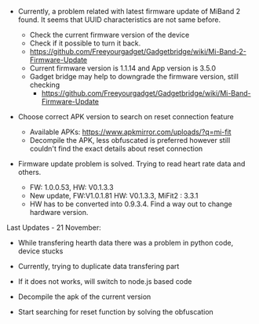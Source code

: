 * Currently, a problem related with latest firmware update of MiBand 2 found. It seems that UUID characteristics are not same before.
  * Check the current firmware version of the device
  * Check if it possible to turn it back.
  * https://github.com/Freeyourgadget/Gadgetbridge/wiki/Mi-Band-2-Firmware-Update
  * Current firmware version is 1.1.14 and App version is 3.5.0
  * Gadget bridge may help to downgrade the firmware version, still checking
    * https://github.com/Freeyourgadget/Gadgetbridge/wiki/Mi-Band-Firmware-Update

* Choose correct APK version to search on reset connection feature 
  * Available APKs: https://www.apkmirror.com/uploads/?q=mi-fit
  * Decompile the APK, less obfuscated is preferred however still couldn't find the exact details about reset connection 

 * Firmware update problem is solved. Trying to read heart rate data and others. 
    * FW: 1.0.0.53, HW: V0.1.3.3
    * New update, FW:V1.0.1.81 HW: V0.1.3.3, MiFit2 : 3.3.1  
    * HW has to be converted into 0.9.3.4. Find a way out to change hardware version. 
    
Last Updates - 21 November:
 
* While transfering hearth data there was a problem in python code, device stucks
 * Currently, trying to duplicate data transfering part
 * If it does not works, will switch to node.js based code

* Decompile the apk of the current version 
 * Start searching for reset function by solving the obfuscation
	 
  
